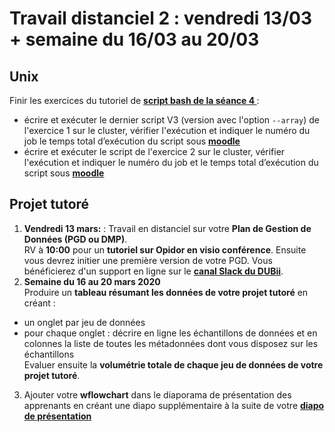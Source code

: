 # Travail distanciel 2 : vendredi 13/03 + semaine du 16/03 au 20/03


## Unix 
Finir les exercices du tutoriel de **[script bash de la séance 4 ](https://du-bii.github.io/module-1-Environnement-Unix/seance4/tutorial/scripts_ngs.html)**: 
* écrire et exécuter le dernier script V3 (version avec l'option `--array`) de l'exercice 1 sur le cluster,  vérifier l'exécution et indiquer le numéro du job le temps total d’exécution du script sous **[moodle ](https://moodlesupd.script.univ-paris-diderot.fr)**
* écrire et exécuter le script de l'exercice 2 sur le cluster,  vérifier l'exécution et indiquer le numéro du job et le temps total d’exécution du script sous **[moodle ](https://moodlesupd.script.univ-paris-diderot.fr)**

## Projet tutoré 
1. **Vendredi 13 mars:** : Travail en distanciel sur votre **Plan de Gestion de Données (PGD ou DMP)**.  
RV à **10:00** pour un **tutoriel sur Opidor en visio conférence**. Ensuite vous devrez initier une première version de  votre PGD. Vous bénéficierez d'un support en ligne sur le **[canal Slack du DUBii](https://dubii.slack.com)**.
2. **Semaine du 16 au 20 mars 2020**  
Produire un **tableau résumant les données de votre projet tutoré** en créant :
* un onglet par jeu de données  
* pour chaque onglet : décrire en ligne les échantillons de données et en colonnes la liste de toutes les métadonnées dont vous disposez sur les échantillons      
Evaluer ensuite la **volumétrie totale de chaque jeu de données de votre projet tutoré**.  
3. Ajouter votre **wflowchart** dans le diaporama de présentation des apprenants en créant une diapo supplémentaire à la suite de votre **[diapo de présentation ](https://tinyurl.com/dubii20-apprenants)**  


